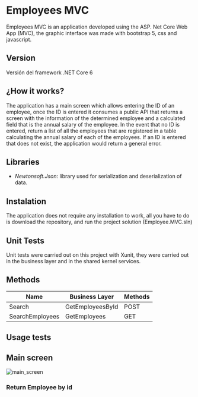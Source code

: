 
# Employees MVC 
Employees MVC is an application developed using the ASP. Net Core Web App (MVC), the graphic interface was made with bootstrap 5, css and javascript.

## Version
 Versión del framework .NET Core 6 



## ¿How it works?
The application has a main screen which allows entering the ID of an employee, once the ID is entered it consumes a public API that returns a screen with the information of the determined employee and a calculated field that is the annual salary of the employee. In the event that no ID is entered, return a list of all the employees that are registered in a table calculating the annual salary of each of the employees. If an ID is entered that does not exist, the application would return a general error.



## Libraries

- *Newtonsoft.Json*: library used for serialization and deserialization of data.



## Instalation
The application does not require any installation to work, all you have to do is download the repository, and run the project solution (Employee.MVC.sln)



## Unit Tests 

Unit tests were carried out on this project with Xunit, they were carried out in the business layer and in the shared kernel services.

## Methods

| Name| Business Layer | Methods |
| ------ | ------ | ------ |
| Search|GetEmployeesById | POST|
| SearchEmployees |GetEmployees|GET|



## Usage tests
## Main screen

![main_screen](https://user-images.githubusercontent.com/48841736/204196840-391c105d-ae01-4614-bedf-c127596fa7a3.png)

### Return Employee by id


